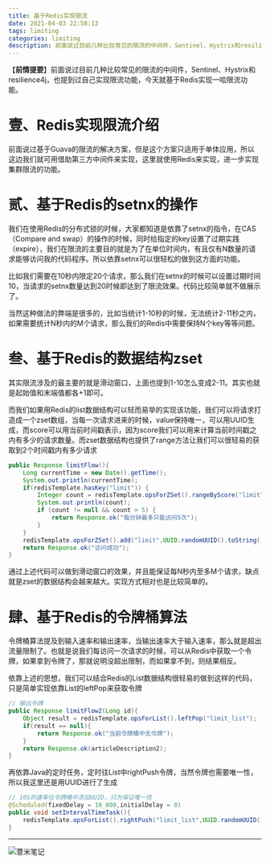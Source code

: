 ```yaml
---
title: 基于Redis实现限流
date: 2021-04-03 22:58:13
tags: limiting
categories: limiting
description: 前面说过目前几种比较常见的限流的中间件，Sentinel、Hystrix和resilience4j，也提到过自己实现限流功能，今天就基于Redis实现一哈限流功能。
---
```

【**前情提要**】前面说过目前几种比较常见的限流的中间件，Sentinel、Hystrix和resilience4j，也提到过自己实现限流功能，今天就基于Redis实现一哈限流功能。

# 壹、Redis实现限流介绍

前面说过基于Guava的限流的解决方案，但是这个方案只适用于单体应用，所以这边我们就可用借助第三方中间件来实现，这里就使用Redis来实现，进一步实现集群限流的功能。


# 贰、基于Redis的setnx的操作

我们在使用Redis的分布式锁的时候，大家都知道是依靠了setnx的指令，在CAS（Compare and swap）的操作的时候，同时给指定的key设置了过期实践（expire），我们在限流的主要目的就是为了在单位时间内，有且仅有N数量的请求能够访问我的代码程序。所以依靠setnx可以很轻松的做到这方面的功能。

比如我们需要在10秒内限定20个请求，那么我们在setnx的时候可以设置过期时间10，当请求的setnx数量达到20时候即达到了限流效果。代码比较简单就不做展示了。

当然这种做法的弊端是很多的，比如当统计1-10秒的时候，无法统计2-11秒之内，如果需要统计N秒内的M个请求，那么我们的Redis中需要保持N个key等等问题。

# 叁、基于Redis的数据结构zset

其实限流涉及的最主要的就是滑动窗口，上面也提到1-10怎么变成2-11。其实也就是起始值和末端值都各+1即可。

而我们如果用Redis的list数据结构可以轻而易举的实现该功能，我们可以将请求打造成一个zset数组，当每一次请求进来的时候，value保持唯一，可以用UUID生成，而score可以用当前时间戳表示，因为score我们可以用来计算当前时间戳之内有多少的请求数量。而zset数据结构也提供了range方法让我们可以很轻易的获取到2个时间戳内有多少请求

```java
public Response limitFlow(){
    Long currentTime = new Date().getTime();
    System.out.println(currentTime);
    if(redisTemplate.hasKey("limit")) {
        Integer count = redisTemplate.opsForZSet().rangeByScore("limit", currentTime -  intervalTime, currentTime).size();        // intervalTime是限流的时间 
        System.out.println(count);
        if (count != null && count > 5) {
            return Response.ok("每分钟最多只能访问5次");
        }
    }
    redisTemplate.opsForZSet().add("limit",UUID.randomUUID().toString(),currentTime);
    return Response.ok("访问成功");
}
```

通过上述代码可以做到滑动窗口的效果，并且能保证每N秒内至多M个请求，缺点就是zset的数据结构会越来越大。实现方式相对也是比较简单的。

# 肆、基于Redis的令牌桶算法

令牌桶算法提及到输入速率和输出速率，当输出速率大于输入速率，那么就是超出流量限制了。也就是说我们每访问一次请求的时候，可以从Redis中获取一个令牌，如果拿到令牌了，那就说明没超出限制，而如果拿不到，则结果相反。

依靠上述的思想，我们可以结合Redis的List数据结构很轻易的做到这样的代码，只是简单实现依靠List的leftPop来获取令牌

```java
// 输出令牌
public Response limitFlow2(Long id){
    Object result = redisTemplate.opsForList().leftPop("limit_list");
    if(result == null){
        return Response.ok("当前令牌桶中无令牌");
    }
    return Response.ok(articleDescription2);
}
```
再依靠Java的定时任务，定时往List中rightPush令牌，当然令牌也需要唯一性，所以我这里还是用UUID进行了生成

```java
// 10S的速率往令牌桶中添加UUID，只为保证唯一性
@Scheduled(fixedDelay = 10_000,initialDelay = 0)
public void setIntervalTimeTask(){
    redisTemplate.opsForList().rightPush("limit_list",UUID.randomUUID().toString());
}
```

---

![薏米笔记](https://image.eelve.com/eblog/eblog-b269767ff45b4e01a1c380e38898c1c0.png)
